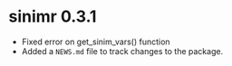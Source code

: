 # sinimr 0.3.1

* Fixed error on get_sinim_vars() function
* Added a `NEWS.md` file to track changes to the package.
